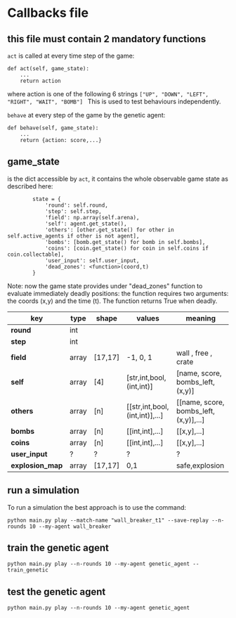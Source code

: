 # Callbacks file
## this file must contain 2 mandatory functions
`act` is called at every time step of the game:
```
def act(self, game_state):
    ...
    return action
```
where action is one of the following 6 strings
`["UP", "DOWN", "LEFT", "RIGHT", "WAIT", "BOMB"] `
This is used to test behaviours independently.



`behave` at every step of the game by the genetic agent:
```
def behave(self, game_state):
    ...
    return {action: score,...}
```

## game_state
is the dict accessible by `act`, it contains the whole observable game state as described here:

```
        state = {
            'round': self.round,
            'step': self.step,
            'field': np.array(self.arena),
            'self': agent.get_state(),
            'others': [other.get_state() for other in self.active_agents if other is not agent],
            'bombs': [bomb.get_state() for bomb in self.bombs],
            'coins': [coin.get_state() for coin in self.coins if coin.collectable],
            'user_input': self.user_input,
            'dead_zones': <function>(coord,t)
        }
```

Note: now the game state provides under "dead_zones" function to evaluate immediately deadly positions:
the function requires two arguments: the coords (x,y) and the time (t). The function returns True when deadly.

| key               | **type** | **shape** | **values**                     | **meaning**                            |
|-------------------|----------|-----------|--------------------------------|----------------------------------------|
| **round**         | int      |           |                                |                                        |
| **step**          | int      |           |                                |                                        |
| **field**         | array    | [17,17]   | -1, 0, 1                       | wall , free , crate                    |
| **self**          | array    | [4]       | [str,int,bool,(int,int)]       | [name, score, bombs_left, (x,y)]       |
| **others**        | array    | [n]       | [[str,int,bool,(int,int)],...] | [[name, score, bombs_left, (x,y)],...] |
| **bombs**         | array    | [n]       | [[int,int],...]                | [[x,y],...]                            |
| **coins**         | array    | [n]       | [[int,int],...]                | [[x,y],...]                            |
| **user_input**    | ?        | ?         | ?                              | ?                                      |
| **explosion_map** | array    | [17,17]   | 0,1                            | safe,explosion                         |


## run a simulation
To run a simulation  the best approach is to use the command:
```
python main.py play --match-name "wall_breaker_t1" --save-replay --n-rounds 10 --my-agent wall_breaker
```
## train the genetic agent

```
python main.py play --n-rounds 10 --my-agent genetic_agent --train_genetic
```

## test the genetic agent
```
python main.py play --n-rounds 10 --my-agent genetic_agent
```
